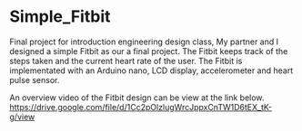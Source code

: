 # Simple_Fitbit
Final project for introduction engineering design class, My partner and I designed a simple Fitbit as our a final project.  The Fitbit keeps track of the steps taken and the current heart rate of the user. The Fitbit is implementated with an Arduino nano, LCD display, accelerometer and heart pulse sensor.

An overview video of the Fitbit design can be view at the link below.
https://drive.google.com/file/d/1Cc2pOlzlugWrcJppxCnTW1D6tEX_tK-g/view
